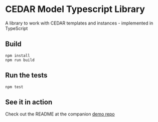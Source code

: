 # CEDAR Model Typescript Library
A library to work with CEDAR templates and instances - implemented in TypeScript

## Build
```shell
npm install
npm run build
```

## Run the tests
```shell
npm test
```

## See it in action
Check out the README at the companion [demo repo](https://github.com/metadatacenter/cedar-model-typescript-library-demo)
